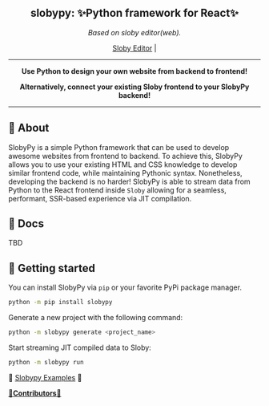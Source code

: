 <h2 align="center"><b>slobypy</b>: ✨Python framework for React✨</h2>
<p align="center"><i>Based on sloby editor(web).</i></p>

<p align="center">
  <a href="https://github.com/FlurryGlo/Sloby">Sloby Editor</a> |
  </p>
</p>

-----------
<p align="center"><b>Use Python to design your own website from backend to frontend!</b></p>
<p align="center"><b>Alternatively, connect your existing Sloby frontend to your SlobyPy backend!</b></p>


--------------

## 📃 About <a name = "about"></a>

SlobyPy is a simple Python framework that can be used to develop awesome websites from frontend to backend. To achieve
this, SlobyPy allows you to use your existing HTML and CSS knowledge to develop similar frontend code, while maintaining
Pythonic syntax. Nonetheless, developing the backend is no harder! SlobyPy is able to stream data from Python to the
React frontend inside `Sloby` allowing for a seamless, performant, SSR-based experience via JIT compilation.

## 💾 Docs <a name = "docs"></a>

TBD

## 🏁 Getting started <a name = "getting_started"></a>

You can install SlobyPy via `pip` or your favorite PyPi package manager.

```bash
python -m pip install slobypy
```

Generate a new project with the following command:

```bash
python -m slobypy generate <project_name>
```


Start streaming JIT compiled data to Sloby:

```bash
python -m slobypy run
```

🔱
[Slobypy Examples](https://github.com/FlurryGlo/slobypy/tree/main/examples)
🔱

[🎉**Contributors**🎉](https://github.com/FlurryGlo/slobypy/graphs/contributors)
